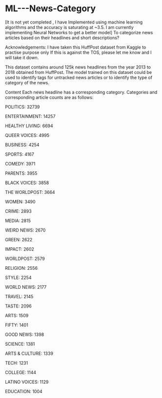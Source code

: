 # ML---News-Category
[It is not yet completed , I have Implemented using machine learning algorithms and the accuracy is saturating at ~3.5. I am currently implementing Neural Networks to get a better model]
To categorize news articles based on their headlines and short descriptions?

Acknowledgements:
I have taken this HuffPost dataset from Kaggle to practise purpose only If this is against the TOS, please let me know and I will take it down.


This dataset contains around 125k news headlines from the year 2013 to 2018 obtained from HuffPost. The model trained on this dataset could be used to identify tags for untracked news articles or to identify the type of category of the news.

Content
Each news headline has a corresponding category. Categories and corresponding article counts are as follows:

POLITICS: 32739

ENTERTAINMENT: 14257

HEALTHY LIVING: 6694

QUEER VOICES: 4995

BUSINESS: 4254

SPORTS: 4167

COMEDY: 3971

PARENTS: 3955

BLACK VOICES: 3858

THE WORLDPOST: 3664

WOMEN: 3490

CRIME: 2893

MEDIA: 2815

WEIRD NEWS: 2670

GREEN: 2622

IMPACT: 2602

WORLDPOST: 2579

RELIGION: 2556

STYLE: 2254

WORLD NEWS: 2177

TRAVEL: 2145

TASTE: 2096

ARTS: 1509

FIFTY: 1401

GOOD NEWS: 1398

SCIENCE: 1381

ARTS & CULTURE: 1339

TECH: 1231

COLLEGE: 1144

LATINO VOICES: 1129

EDUCATION: 1004
